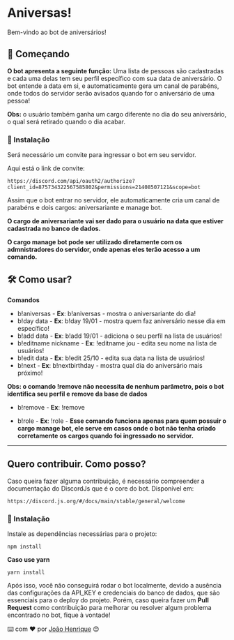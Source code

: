 # Aniversas!

Bem-vindo ao bot de aniversários!

## 🚀 Começando

**O bot apresenta a seguinte função:**
Uma lista de pessoas são cadastradas e cada uma delas tem seu perfil específico com sua data de aniversário. O bot entende a data em si, e automaticamente gera um canal de parabéns, onde todos do servidor serão avisados quando for o aniversário de uma pessoa! 

**Obs:** o usuário também ganha um cargo diferente no dia do seu aniversário, o qual será retirado quando o dia acabar.

### 🔧 Instalação

Será necessário um convite para ingressar o bot em seu servidor.

Aqui está o link de convite:

```
https://discord.com/api/oauth2/authorize?client_id=875734322567585802&permissions=21408507121&scope=bot
```

Assim que o bot entrar no servidor, ele automaticamente cria um canal de parabéns e dois cargos: aniversariante e manage bot.

**O cargo de aniversariante vai ser dado para o usuário na data que estiver cadastrada no banco de dados.**

**O cargo manage bot pode ser utilizado diretamente com os admnistradores do servidor, onde apenas eles terão acesso a um comando.**

## 🛠️ Como usar?

**Comandos**
* b!aniversas - **Ex**: b!aniversas - mostra o aniversariante do dia!
* b!day data - **Ex**: b!day 19/01 - mostra quem faz aniversário nesse dia em específico!
* b!add data - **Ex**: b!add 19/01 - adiciona o seu perfil na lista de usuários!
* b!editname nickname - **Ex**: !editname jou - edita seu nome na lista de usuários!
* b!edit data - **Ex**: b!edit 25/10 - edita sua data na lista de usuários!
* b!next - **Ex**: b!nextbirthday - mostra qual dia do aniversário mais próximo!

**Obs: o comando !remove não necessita de nenhum parâmetro, pois o bot identifica seu perfil e remove da base de dados**
* b!remove - **Ex**: !remove

* b!role - **Ex**: !role - **Esse comando funciona apenas para quem possuir o cargo manage bot, ele serve em casos onde o bot não tenha criado corretamente os cargos quando foi ingressado no servidor.**

---

## Quero contribuir. Como posso?
Caso queira fazer alguma contribuição, é necessário compreender a documentação do DiscordJs que é o core do bot. Disponível em:

```
https://discord.js.org/#/docs/main/stable/general/welcome
```
### 🔧 Instalação
Instale as dependências necessárias para o projeto:

```
npm install
```

**Caso use yarn**
```
yarn install
```

Após isso, você não conseguirá rodar o bot localmente, devido a ausência das configurações da API_KEY e credenciais do banco de dados, que são essenciais para o deploy do projeto. Porém, caso queira fazer um **Pull Request** como contribuição para melhorar ou resolver algum problema encontrado no bot, fique à vontade!

⌨️ com ❤️ por [João Henrique](https://github.com/jouiwnl) 😊
